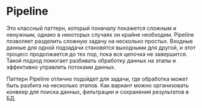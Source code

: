 # Pipeline
Это классный паттерн, который поначалу покажется сложным и ненужным, однако в некоторых случаях он крайне необходим. Pipeline позволяет разделить сложную задачу на несколько простых. Входные данные для одной подзадачи становятся выходными для другой, и этот процесс продолжается до тех пор, пока вся цепочка не завершится. Такой подход помогает разбивать обработку данных на этапы и эффективно управлять потоками данных.

Паттерн Pipeline отлично подойдет для задачи, где обработка может быть разбита на несколько этапов. Как вариант можно организовать конвеер для поиска данных, фильтрации и сохранения результатов в БД.
